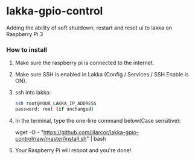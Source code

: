 # lakka-gpio-control

Adding the ability of soft shutdown, restart and reset ui to lakka on Raspberry Pi 3

### How to install

1. Make sure the raspberry pi is connected to the internet.

2. Make sure SSH is enabled in Lakka (Config / Services / SSH Enable is ON).

3. ssh into lakka:

   ```bash
   ssh root@YOUR_LAKKA_IP_ADDRESS
   password: root (if unchanged)
   ```

   

4. In the terminal, type the one-line command below(Case sensitive):

   wget -O - "https://github.com/lilarcor/lakka-gpio-control/raw/master/install.sh" | bash

5. Your Raspberry Pi will reboot and you're done!







